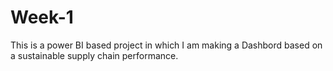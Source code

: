 # Week-1
This is a power BI based project in which I am making a Dashbord based on a sustainable supply chain performance.

